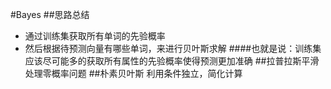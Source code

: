 #Bayes
##思路总结
* 通过训练集获取所有单词的先验概率
* 然后根据待预测向量有哪些单词，来进行贝叶斯求解
####也就是说：训练集应该尽可能多的获取所有属性的先验概率使得预测更加准确
##拉普拉斯平滑
处理零概率问题
##朴素贝叶斯
利用条件独立，简化计算
